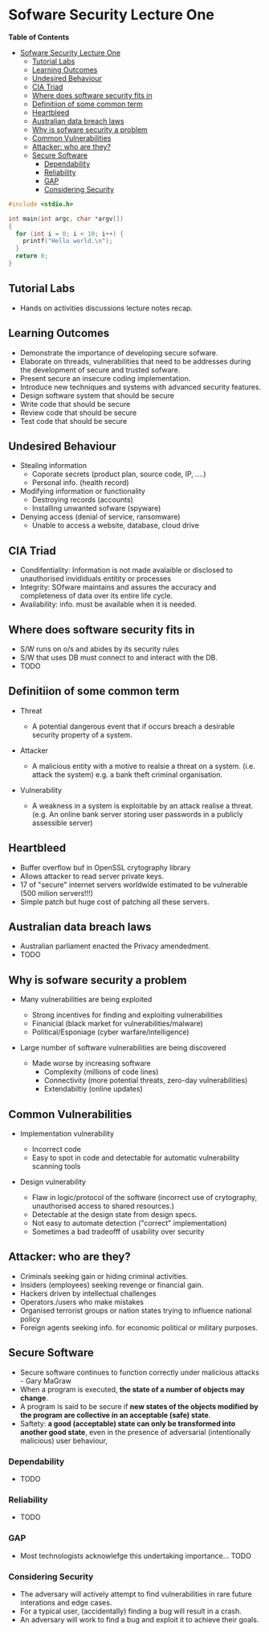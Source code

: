 # Sofware Security Lecture One

<!-- markdown-toc start - Don't edit this section. Run M-x markdown-toc-refresh-toc -->
**Table of Contents**

- [Sofware Security Lecture One](#sofware-security-lecture-one)
    - [Tutorial Labs](#tutorial-labs)
    - [Learning Outcomes](#learning-outcomes)
    - [Undesired Behaviour](#undesired-behaviour)
    - [CIA Triad](#cia-triad)
    - [Where does software security fits in](#where-does-software-security-fits-in)
    - [Definitiion of some common term](#definitiion-of-some-common-term)
    - [Heartbleed](#heartbleed)
    - [Australian data breach laws](#australian-data-breach-laws)
    - [Why is sofware security a problem](#why-is-sofware-security-a-problem)
    - [Common Vulnerabilities](#common-vulnerabilities)
    - [Attacker: who are they?](#attacker-who-are-they)
    - [Secure Software](#secure-software)
        - [Dependability](#dependability)
        - [Reliability](#reliability)
        - [GAP](#gap)
        - [Considering Security](#considering-security)

<!-- markdown-toc end -->

```c
#include <stdio.h>

int main(int argc, char *argv[])
{
  for (int i = 0; i < 10; i++) {
    printf("Hello world.\n");
  }
  return 0;
}
```

## Tutorial Labs
* Hands on activities discussions lecture notes recap.

## Learning Outcomes
* Demonstrate the importance of developing secure sofware.
* Elaborate on threads, vulnerabilities that need to be addresses during the development of secure and trusted sofware.
* Present secure an insecure coding implementation.
* Introduce new techniques and systems with advanced security features.
* Design software system that should be secure
* Write code that should be secure
* Review code that should be secure
* Test code that should be secure

## Undesired Behaviour
* Stealing information
    * Coporate secrets (product plan, source code, IP, ....)
    * Personal info. (health record)
* Modifying information or functionality
    * Destroying records (accounts)
    * Installing unwanted sofware (spyware)
* Denying access (denial of service, ransomware)
    * Unable to access a website, database, cloud drive

## CIA Triad

* Condifentiality: Information is not made avalaible or disclosed to unauthorised invididuals entitity or processes
* Integrity: SOfware maintains and assures the accuracy and completeness of data over its entire life cycle.
* Availability: info. must be available when it is needed.

## Where does software security fits in
* S/W runs on o/s and abides by its security rules
* S/W that uses DB must connect to and interact with the DB.
* TODO


## Definitiion of some common term
* Threat
    * A potential dangerous event that if occurs breach a desirable security property of a system.

* Attacker
    * A malicious entity with a motive to realsie a threat on a system. (i.e. attack the system) e.g. a bank theft criminal organisation.

* Vulnerability
    * A weakness in a system is exploitable by an attack realise a threat. (e.g. An online bank server storing user passwords in a publicly assessible server)

## Heartbleed
* Buffer overflow buf in OpenSSL crytography library
* Allows attacker to read server private keys.
* 17 of "secure" internet servers worldwide estimated to be vulnerable (500 milion servers!!!)
* Simple patch but huge cost of patching all these servers.

## Australian data breach laws
* Australian parliament enacted the Privacy amendedment.
* TODO

## Why is sofware security a problem
* Many vulnerabilities are being exploited
    * Strong incentives for finding and exploiting vulnerabilities
    * Finanicial (black market for vulnerabilities/malware)
    * Political/Esponiage (cyber warfare/intelligence)

* Large number of software vulnerabilities are being discovered
    * Made worse by increasing software
      * Complexity (millions of code lines)
      * Connectivity (more potential threats, zero-day vulnerabilities)
      * Extendabiltiy (online updates)

## Common Vulnerabilities
* Implementation vulnerability
  * Incorrect code
  * Easy to spot in code and detectable for automatic vulnerability scanning tools

* Design vulnerability
    * Flaw in logic/protocol of the software (incorrect use of crytography, unauthorised access to shared resources.)
    * Detectable at the design state from design specs.
    * Not easy to automate detection ("correct" implementation)
    * Sometimes a bad tradeofff of usability over security

## Attacker: who are they?
* Criminals seeking gain or hiding criminal activities.
* Insiders (employees) seeking revenge or financial gain.
* Hackers driven by intellectual challenges
* Operators./users who make mistakes
* Organised terrorist groups or nation states trying to influence national policy
* Foreign agents seeking info. for economic political or military purposes.

## Secure Software
* Secure software continues to function correctly under malicious attacks - Gary MaGraw
* When a program is executed, **the state of a number of objects may change**.
* A program is said to be secure if **new states of the objects modified by the program are collective in an acceptable (safe) state**.
* Saftety: **a good (acceptable) state can only be transformed into another good state**, even in the presence of adversarial (intentionally malicious) user behaviour,

### Dependability
* TODO

### Reliability
* TODO


### GAP
* Most technologists acknowlefge this undertaking importance... TODO

### Considering Security
* The adversary will actively attempt to find vulnerabilities in rare future interations and edge cases.
* For a typical user, (accidentally) finding a bug will result in a crash.
* An adversary will work to find a bug and exploit it to achieve their goals.

